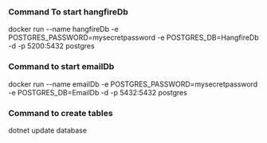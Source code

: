 ### Command To start hangfireDb
docker run --name hangfireDb -e POSTGRES_PASSWORD=mysecretpassword -e POSTGRES_DB=HangfireDb -d -p 5200:5432 postgres

### Command to start emailDb
docker run --name emailDb -e POSTGRES_PASSWORD=mysecretpassword -e POSTGRES_DB=EmailDb -d -p 5432:5432 postgres

### Command to create tables
dotnet update database